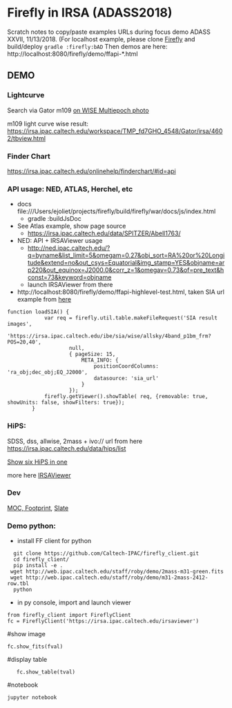 # Firefly in IRSA (ADASS2018)

Scratch notes to copy/paste examples URLs during focus demo ADASS XXVII, 11/13/2018.
(For localhost example, please clone [Firefly](https://github.com.Caltech-IPAC/Firefly) and build/deploy ```gradle :firefly:bAD```
Then demos are here: http://localhost:8080/firefly/demo/ffapi-*.html

## DEMO

### Lightcurve

Search via Gator m109 [on WISE Multiepoch photo](https://irsa.ipac.caltech.edu/cgi-bin/Gator/nph-query?catalog=allwise_p3as_mep&spatial=cone&radius=20&radunits=arcsec&objstr=11h57m35.98s+53d22m28.3s)

m109 light curve wise result: https://irsa.ipac.caltech.edu/workspace/TMP_fd7GHO_4548/Gator/irsa/4602/tbview.html


### Finder Chart
https://irsa.ipac.caltech.edu/onlinehelp/finderchart/#id=api

### API usage: NED, ATLAS, Herchel, etc
- docs file:///Users/ejoliet/projects/firefly/build/firefly/war/docs/js/index.html
    - gradle :buildJsDoc
- See Atlas example, show page source
    - https://irsa.ipac.caltech.edu/data/SPITZER/Abell1763/
- NED: API + IRSAViewer usage
    - http://ned.ipac.caltech.edu/?q=byname&list_limit=5&omegam=0.27&obj_sort=RA%20or%20Longitude&extend=no&out_csys=Equatorial&img_stamp=YES&objname=arp220&out_equinox=J2000.0&corr_z=1&omegav=0.73&of=pre_text&hconst=73&keyword=objname
    - launch IRSAViewer from there
- http://localhost:8080/firefly/demo/ffapi-highlevel-test.html, taken SIA url example from [here](https://irsa.ipac.caltech.edu/docs/irsa_image_server.html)

```
function loadSIA() {
            var req = firefly.util.table.makeFileRequest('SIA result images',
                    'https://irsa.ipac.caltech.edu/ibe/sia/wise/allsky/4band_p1bm_frm?POS=20,40',
                    null,
                    { pageSize: 15,
                        META_INFO: {
                            positionCoordColumns: 'ra_obj;dec_obj;EQ_J2000',
                            datasource: 'sia_url'
                        }
                    });
            firefly.getViewer().showTable( req, {removable: true, showUnits: false, showFilters: true});
        }
```

### HiPS: 
SDSS, dss, allwise, 2mass + ivo:// url from here https://irsa.ipac.caltech.edu/data/hips/list

[Show six HiPS in one](http://localhost:8080/firefly/demo/six.html)

more here [IRSAViewer](https://irsa.ipac.caltech.edu/irsaviewer)

### Dev
[MOC, Footprint](http://localhost:8080/firefly/), [Slate](http://localhost:8080/firefly/demo/ffapi-slate-test2.html)

### Demo python:
- install FF client for python
```
  git clone https://github.com/Caltech-IPAC/firefly_client.git
  cd firefly_client/
  pip install -e .
 wget http://web.ipac.caltech.edu/staff/roby/demo/2mass-m31-green.fits
 wget http://web.ipac.caltech.edu/staff/roby/demo/m31-2mass-2412-row.tbl
  python
```
- in py console, import and launch viewer
```
from firefly_client import FireflyClient
fc = FireflyClient('https://irsa.ipac.caltech.edu/irsaviewer')
```
#show image
```fval = fc.upload_file('2mass-m31-green.fits')
fc.show_fits(fval)
```

#display table
``` tval = fc.upload_file('m31-2mass-2412-row.tbl')
   fc.show_table(tval)
```

#notebook
```
jupyter notebook
```
